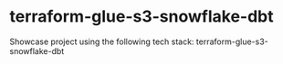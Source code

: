 # terraform-glue-s3-snowflake-dbt
Showcase project using the following tech stack: terraform-glue-s3-snowflake-dbt
